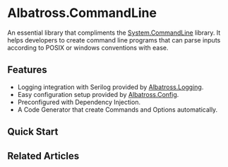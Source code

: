 # Albatross.CommandLine
An essential library that compliments the [System.CommandLine](https://learn.microsoft.com/en-us/dotnet/standard/commandline/) library.  It helps developers to create command line programs that can parse inputs according to POSIX or windows conventions with ease.

## Features
* Logging integration with Serilog provided by [Albatross.Logging](../../logging/Albatross.Logging/).
* Easy configuration setup provided by [Albatross.Config](../../config/Albatross.Config/).
* Preconfigured with Dependency Injection.
* A Code Generator that create Commands and Options automatically.

## Quick Start

## Related Articles
